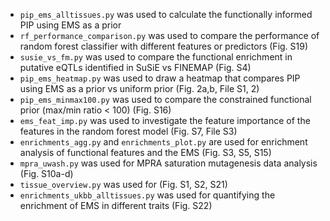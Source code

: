 - `pip_ems_alltissues.py` was used to calculate the functionally informed PIP using EMS as a prior
- `rf_performance_comparison.py` was used to compare the performance of random forest classifier with different features or predictors (Fig. S19)
- `susie_vs_fm.py` was used to compare the functional enrichment in putative eQTLs identified in SuSiE vs FINEMAP (Fig. S4)
- `pip_ems_heatmap.py` was used to draw a heatmap that compares PIP using EMS as a prior vs uniform prior (Fig. 2a,b, File S1, 2)
- `pip_ems_minmax100.py` was used to compare the constrained functional prior (max/min ratio < 100) (Fig. S16)
- `ems_feat_imp.py` was used to investigate the feature importance of the features in the random forest model (Fig. S7, File S3)
- `enrichments_agg.py` and `enrichments_plot.py` are used for enrichment analysis of functional features and the EMS (Fig. S3, S5, S15)
- `mpra_uwash.py` was used for MPRA saturation mutagenesis data analysis (Fig. S10a-d)
- `tissue_overview.py` was used for (Fig. S1, S2, S21)
- `enrichments_ukbb_alltissues.py` was used for quantifying the enrichment of EMS in different traits (Fig. S22)
